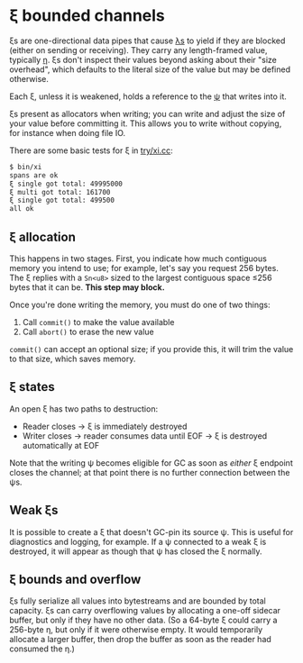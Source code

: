 # ξ bounded channels
ξs are one-directional data pipes that cause [λs](lambda.md) to yield if they are blocked (either on sending or receiving). They carry any length-framed value, typically [η](eta.md). ξs don't inspect their values beyond asking about their "size overhead", which defaults to the literal size of the value but may be defined otherwise.

Each ξ, unless it is weakened, holds a reference to the [ψ](psi.md) that writes into it.

ξs present as allocators when writing; you can write and adjust the size of your value before committing it. This allows you to write without copying, for instance when doing file IO.

There are some basic tests for ξ in [try/xi.cc](../try/xi.cc):

```bash
$ bin/xi
spans are ok
ξ single got total: 49995000
ξ multi got total: 161700
ξ single got total: 499500
all ok
```


## ξ allocation
This happens in two stages. First, you indicate how much contiguous memory you intend to use; for example, let's say you request 256 bytes. The ξ replies with a `Sn<u8>` sized to the largest contiguous space ≤256 bytes that it can be. **This step may block.**

Once you're done writing the memory, you must do one of two things:

1. Call `commit()` to make the value available
2. Call `abort()` to erase the new value

`commit()` can accept an optional size; if you provide this, it will trim the value to that size, which saves memory.


## ξ states
An open ξ has two paths to destruction:

+ Reader closes → ξ is immediately destroyed
+ Writer closes → reader consumes data until EOF → ξ is destroyed automatically at EOF

Note that the writing ψ becomes eligible for GC as soon as _either_ ξ endpoint closes the channel; at that point there is no further connection between the ψs.


## Weak ξs
It is possible to create a ξ that doesn't GC-pin its source ψ. This is useful for diagnostics and logging, for example. If a ψ connected to a weak ξ is destroyed, it will appear as though that ψ has closed the ξ normally.


## ξ bounds and overflow
ξs fully serialize all values into bytestreams and are bounded by total capacity. ξs can carry overflowing values by allocating a one-off sidecar buffer, but only if they have no other data. (So a 64-byte ξ could carry a 256-byte η, but only if it were otherwise empty. It would temporarily allocate a larger buffer, then drop the buffer as soon as the reader had consumed the η.)

